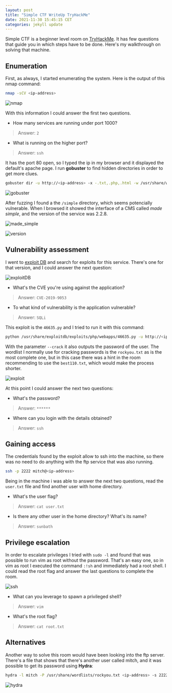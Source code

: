 ```yaml
---
layout: post
title: "Simple CTF WriteUp TryHackMe"
date: 2021-11-30 15:45:15 CET
categories: jekyll update
---
```


Simple CTF is a beginner level room on [TryHackMe](https://tryhackme.com). It has few questions that
guide you in which steps have to be done. Here's my walkthrough on solving that
machine.

## Enumeration

First, as always, I started enumerating the system. Here is the output of this
nmap command:

``` bash
nmap -sCV <ip-address>
```

![nmap](img/simpleCTF/nmap.png)

With this information I could answer the first two questions.

- How many services are running under port 1000?
> Answer: `2`
- What is running on the higher port?
> Answer: `ssh`

It has the port 80 open, so I typed the ip in my browser and it displayed the
default's apache page. I run **gobuster** to find hidden directories in order to
get more clues.

``` bash
gobuster dir -u http://<ip-address> -x -.txt,.php,.html -w /usr/share/wordlists/dirb/common.txt -t 64 -q
```

![gobuster](img/simpleCTF/gobuster.png)

After fuzzing I found a the `/simple` directory, which seems potencially
vulnerable. When I browsed it showed the interface of a CMS called *made
simple*, and the version of the service was 2.2.8. 

![made_simple](img/simpleCTF/made_simple.png)

![version](img/simpleCTF/version.png)

## Vulnerability assessment

I went to [exploit DB](https://www.exploit-db.com/) and search
for exploits for this service. There's one for that version, and I could
answer the next question:

![exploitDB](img/simpleCTF/exploitDB.png)

- What's the CVE you're using against the application?
> Answer: `CVE-2019-9053`
- To what kind of vulnerability is the application vulnerable?
> Answer: `SQLi`

This exploit is the `46635.py` and I tried to run it with this command:

``` bash
python /usr/share/exploitdb/exploits/php/webapps/46635.py -u http://<ip-address>/simple --crack -w /usr/share/seclists/Passwords/Common-Credentials/best110.txt
```

With the parameter `--crack` it also outputs the password of the user. The
wordlist I normally use for cracking passwords is the `rockyou.txt` as is the
most complete one, but in this case there was a hint in the room recommending to
use the `best110.txt`, which would make the process shorter.

![exploit](img/simpleCTF/exploit.png)

At this point I could answer the next two questions:

- What's the password?
> Answer: `******`
- Where can you login with the details obtained?
> Answer: `ssh`

## Gaining access

The credentials found by the exploit allow to ssh into the machine, so there was
no need to do anything with the ftp service that was also running.

``` bash
ssh -p 2222 mitch@<ip-address>
```

Being in the machine i was able to answer the next two questions, read the
`user.txt` file and find another user with home directory.

- What's the user flag?
> Answer: `cat user.txt`
- Is there any other user in the home directory? What's its name?
> Answer: `sunbath`

## Privilege escalation

In order to escalate privileges I tried with `sudo -l` and found that was
possible to run vim as root without the password. That's an easy one, so in vim
as root I executed the command `:!sh` and immediately had a root shell. I could
read the root flag and answer the last questions to complete the room.

![ssh](img/simpleCTF/root.png)

- What can you leverage to spawn a privileged shell?
> Answer: `vim`
- What's the root flag?
> Answer: `cat root.txt`

## Alternatives

Another way to solve this room would have been looking into the ftp server.
There's a file that shows that there's another user called mitch, and it was
possible to get its password using **Hydra**:

``` bash
hydra -l mitch -P /usr/share/wordlists/rockyou.txt <ip-address> -s 2222 -t 4 ssh
```

![hydra](img/simpleCTF/hydra.png)
